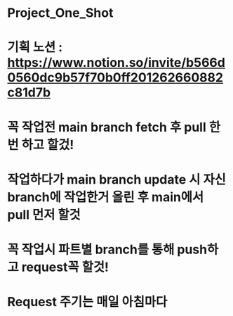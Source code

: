 # Project_One_Shot
# 기획 노션 : https://www.notion.so/invite/b566d0560dc9b57f70b0ff201262660882c81d7b
# 꼭 작업전 main branch fetch 후 pull 한번 하고 할겄!
# 작업하다가 main branch update 시 자신 branch에 작업한거 올린 후 main에서 pull 먼저 할것
# 꼭 작업시 파트별 branch를 통해 push하고 request꼭 할것!
# Request 주기는 매일 아침마다
